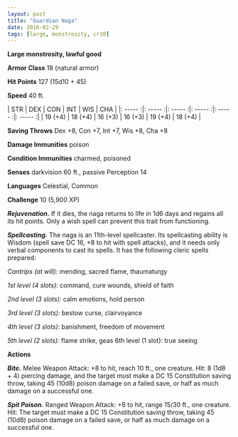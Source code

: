 ```yaml
---
layout: post
title: "Guardian Naga"
date: 2016-02-29
tags: [large, monstrosity, cr10]
---
```


**Large monstrosity, lawful good**

**Armor Class** 18 (natural armor)

**Hit Points** 127 (15d10 + 45)

**Speed** 40 ft.

|   STR   |   DEX   |   CON   |   INT   |   WIS   |   CHA   |
|: ----- :|: ----- :|: ----- :|: ----- :|: ----- :|: ----- :|
| 19 (+4) | 18 (+4) | 16 (+3) | 16 (+3) | 19 (+4) | 18 (+4) |

**Saving Throws** Dex +8, Con +7, Int +7, Wis +8, Cha +8 

**Damage Immunities** poison 

**Condition Immunities** charmed, poisoned 

**Senses** darkvision 60 ft., passive Perception 14 

**Languages** Celestial, Common 

**Challenge** 10 (5,900 XP)

***Rejuvenation.*** If it dies, the naga returns to life in 1d6 days and regains all its hit points. Only a wish spell can prevent this trait from functioning. 

***Spellcasting.*** The naga is an 11th-level spellcaster. Its spellcasting ability is Wisdom (spell save DC 16, +8 to hit with spell attacks), and it needs only verbal components to cast its spells. It has the following cleric spells prepared: 

*Cantrips (at will):* mending, sacred flame, thaumaturgy 

*1st level (4 slots):* command, cure wounds, shield of faith 

*2nd level (3 slots):* calm emotions, hold person 

*3rd level (3 slots):* bestow curse, clairvoyance 

*4th level (3 slots):* banishment, freedom of movement 

*5th level (2 slots):* flame strike, geas 6th level (1 slot): true seeing 

**Actions**

***Bite.*** Melee Weapon Attack: +8 to hit, reach 10 ft., one creature. Hit: 8 (1d8 + 4) piercing damage, and the target must make a DC 15 Constitution saving throw, taking 45 (10d8) poison damage on a failed save, or half as much damage on a successful one. 

***Spit Poison.*** Ranged Weapon Attack: +8 to hit, range 15/30 ft., one creature. Hit: The target must make a DC 15 Constitution saving throw, taking 45 (10d8) poison damage on a failed save, or half as much damage on a successful one.